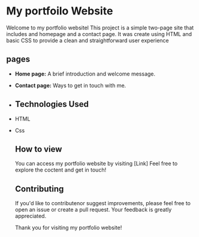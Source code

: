 # My portfoilo Website

Welcome to my portfolio websitel This project is a simple two-page site that includes and homepage and a contact page. It was create using HTML and basic CSS to provide a clean and straightforward user experience

## pages

- **Home page:** A brief introduction and welcome message.
- **Contact page:** Ways to get in touch with me.

- ## Technologies Used

- HTML
- Css

  ## How to view

  You can access my portfolio website by visiting [Link] Feel free to explore the coctent and get in touch!

  ## Contributing

  If you'd like to contributenor suggest improvements, please feel free to open an issue or create a pull request. Your feedback is greatly appreciated.

  Thank you for visiting my portfolio website!
